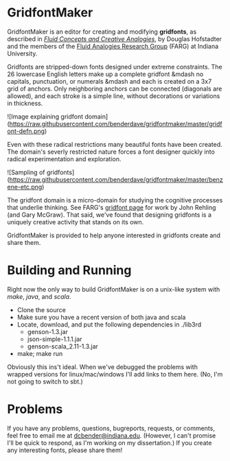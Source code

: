 # GridfontMaker

GridfontMaker is an editor for creating and modifying **gridfonts**, as
described in [*Fluid Concepts and Creative Analogies*](https://en.wikipedia.org/wiki/Fluid_Concepts_and_Creative_Analogies), 
by Douglas Hofstadter and the members of the [Fluid Analogies Research
Group](http://cogsci.indiana.edu) 
(FARG) at Indiana University.

Gridfonts are stripped-down fonts designed under extreme
constraints. The 26 lowercase English letters make up a complete gridfont
&mdash no
capitals, punctuation, or numerals &mdash
and each is created on a 3x7 grid of anchors. Only neighboring anchors can be
connected (diagonals are allowed), and each stroke is a simple line, without
decorations or variations in thickness. 

![Image explaining gridfont domain]
(https://raw.githubusercontent.com/benderdave/gridfontmaker/master/gridfont-defn.png)

Even with these radical
restrictions many beautiful fonts have been created. The domain's severly restricted nature
forces a font designer quickly into radical experimentation and exploration.

![Sampling of gridfonts]
(https://raw.githubusercontent.com/benderdave/gridfontmaker/master/benzene-etc.png)

The gridfont domain is a micro-domain for studying the cognitive processes
that underlie thinking. See FARG's [gridfont page](http://cogsci.indiana.edu/gridfonts.html) for work by John 
Rehling (and Gary McGraw). That said, we've found that designing gridfonts is a
uniquely creative activity that stands on its own. 

GridfontMaker is provided to
help anyone interested in gridfonts create and share them.

# Building and Running

Right now the only way to build GridfontMaker is on a unix-like system with
*make*, *java*, and *scala*. 

* Clone the source
* Make sure you have a recent version of both java and scala
* Locate, download, and put the following dependencies in ./lib3rd
  * genson-1.3.jar
  * json-simple-1.1.1.jar
  * genson-scala_2.11-1.3.jar
* make; make run

Obviously this ins't ideal. When we've debugged the problems with wrapped
versions for linux/mac/windows I'll add links to them here. (No, I'm not going
to switch to sbt.)

# Problems

If you have any problems, questions, bugreports, requests, or comments, feel free to email me at
dcbender@indiana.edu. (However, I can't promise I'll be quick to respond, as
I'm working on my dissertation.) If you create any interesting fonts, please
share them!
